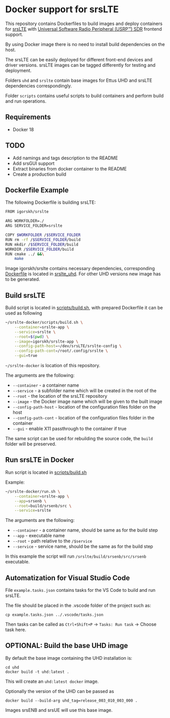 # Docker support for srsLTE

This repository contains Dockerfiles to build images and deploy containers for [srsLTE](https://github.com/srsLTE/srsLTE) with [Universal Software Radio Peripheral (USRP™) SDR](https://github.com/EttusResearch/uhd) frontend support.

By using Docker image there is no need to install build dependencies on the host.

The srsLTE can be easily deployed for different front-end devices and driver versions. srsLTE images can be tagged differently for testing and deployment.

Folders `uhd` and `srslte` contain base images for Ettus UHD and srsLTE dependencies correspondingly.

Folder `scripts` contains useful scripts to build containers and perform build and run operations.

## Requirements
* Docker 18

## TODO
* Add namings and tags description to the README
* Add srsGUI support
* Extract binaries from docker container to the README
* Create a production build

## Dockerfile Example
The following Dockerfile is building srsLTE:
```bash
FROM igorskh/srslte

ARG WORKFOLDER=./
ARG SERVICE_FOLDER=srslte

COPY $WORKFOLDER /$SERVICE_FOLDER
RUN rm -rf /$SERVICE_FOLDER/build
RUN mkdir /$SERVICE_FOLDER/build
WORKDIR /$SERVICE_FOLDER/build
RUN cmake ../ &&\
    make
```

Image  igorskh/srslte contains necessary dependencies, corresponding [Dockerfile](srslte_uhd/Dockerfile) is located in [srslte_uhd](srslte_uhd).
For other UHD versions new image has to be generated.

## Build srsLTE
Build script is located in [scripts/build.sh](scripts/build.sh), with prepared Dockerfile it can be used as following
```bash
~/srslte-docker/scripts/build.sh \
    --container=srslte-app \
    --service=srslte \
    --root=$(pwd) \
    --image=igorskh/srslte-app \
    --config-path-host=~/dev/srsLTE/srslte-config \
    --config-path-cont=/root/.config/srslte \
    --gui=true
```

`~/srslte-docker` is location of this repository.

The arguments are the following:
* `--container` - a container name
* `--service` - a subfolder name which will be created in the root of the  
* `--root` - the location of the srsLTE repository
* `--image` - the Docker image name which will be given to the built image
* `--config-path-host` - location of the configuration files folder on the host
* `--config-path-cont` - location of the configuration files folder in the container
* `--gui` - enable X11 passthrough to the container if true

The same script can be used for rebuilding the source code, the `build` folder will be preserved.

## Run srsLTE in Docker
Run script is located in [scripts/build.sh](scripts/run.sh)

Example:
```bash
~/srslte-docker/run.sh \
    --container=srslte-app \
    --app=srsenb \
    --root=build/srsenb/src \
    --service=srslte
```

The arguments are the following:
* `--container` - a container name, should be same as for the build step
* `--app` - executable name
* `--root` - path relative to the `/$service`
* `--service` - service name, should be the same as for the build step

In this example the script will run `/srslte/build/srsenb/src/srsenb` executable.

## Automatization for Visual Studio Code
File `example.tasks.json` contains tasks for the VS Code to build and run srsLTE.

The file should be placed in the .vscode folder of the project such as:
```
cp example.tasks.json ../.vscode/tasks.json
```

Then tasks can be called as `Ctrl+Shift+P` -> `Tasks: Run task` -> Choose task here.

## OPTIONAL: Build the base UHD image
By default the base image containing the UHD installation is:
```
cd uhd
docker build -t uhd:latest .
```

This will create an `uhd:latest docker` image.

Optionally the version of the UHD can be passed as

```
docker build --build-arg uhd_tag=release_003_010_003_000 .
```

Images srsENB and srsUE will use this base image.